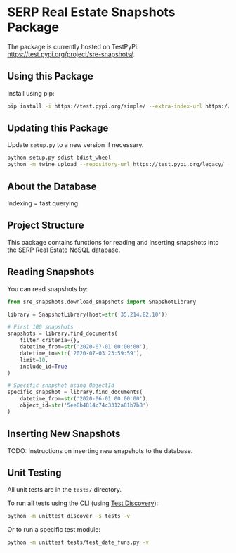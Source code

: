 # SERP Real Estate Snapshots Package #

The package is currently hosted on TestPyPi: https://test.pypi.org/project/sre-snapshots/.

## Using this Package ##

Install using pip:

```bash
pip install -i https://test.pypi.org/simple/ --extra-index-url https://pypi.org/simple sre-snapshots==0.0.3
```

## Updating this Package ##

Update ``setup.py`` to a new version if necessary.

```bash
python setup.py sdist bdist_wheel
python -m twine upload --repository-url https://test.pypi.org/legacy/ --skip-existing dist/*
```

## About the Database ##

Indexing = fast querying

## Project Structure ##

This package contains functions for reading and inserting snapshots into the SERP Real Estate NoSQL database.

## Reading Snapshots ##

You can read snapshots by:

```python
from sre_snapshots.download_snapshots import SnapshotLibrary

library = SnapshotLibrary(host=str('35.214.82.10'))

# First 100 snapshots
snapshots = library.find_documents(
    filter_criteria={}, 
    datetime_from=str('2020-07-01 00:00:00'), 
    datetime_to=str('2020-07-03 23:59:59'), 
    limit=10, 
    include_id=True
)

# Specific snapshot using ObjectId
specific_snapshot = library.find_documents(
    datetime_from=str('2020-06-01 00:00:00'),
    object_id=str('5ee8b4814c74c3312a81b7b8')
)
```

## Inserting New Snapshots ##

TODO: Instructions on inserting new snapshots to the database.

## Unit Testing ##

All unit tests are in the ``tests/`` directory.

To run all tests using the CLI (using [Test Discovery](https://docs.python.org/3/library/unittest.html#unittest-test-discovery)):

```bash
python -m unittest discover -s tests -v
``` 

Or to run a specific test module:

```bash
python -m unittest tests/test_date_funs.py -v
```
